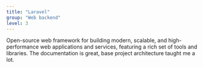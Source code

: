```yaml
---
title: "Laravel"
group: "Web backend"
level: 3
---
```


Open-source web framework for building modern, scalable, and high-performance web applications and services, featuring a rich set of tools and libraries. The documentation is great, base project architecture taught me a lot.